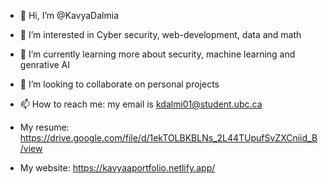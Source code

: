 - 👋 Hi, I’m @KavyaDalmia
- 👀 I’m interested in Cyber security, web-development, data and math
- 🌱 I’m currently learning more about security, machine learning and genrative AI
- 💞️ I’m looking to collaborate on personal projects
- 📫 How to reach me: my email is kdalmi01@student.ubc.ca

- My resume: https://drive.google.com/file/d/1ekTOLBKBLNs_2L44TUpufSvZXCniid_B/view
- My website: https://kavyaaportfolio.netlify.app/

<!---
KavyaDalmia/KavyaDalmia is a ✨ special ✨ repository because its `README.md` (this file) appears on your GitHub profile.
You can click the Preview link to take a look at your changes.
--->
